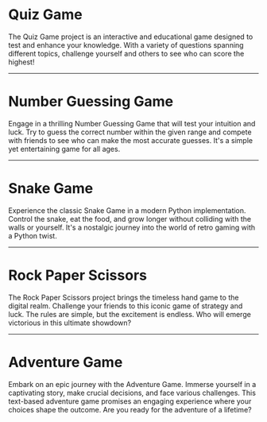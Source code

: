 # Quiz Game

The Quiz Game project is an interactive and educational game designed to test and enhance your knowledge. With a variety of questions spanning different topics, challenge yourself and others to see who can score the highest!

---

# Number Guessing Game

Engage in a thrilling Number Guessing Game that will test your intuition and luck. Try to guess the correct number within the given range and compete with friends to see who can make the most accurate guesses. It's a simple yet entertaining game for all ages.

---

# Snake Game

Experience the classic Snake Game in a modern Python implementation. Control the snake, eat the food, and grow longer without colliding with the walls or yourself. It's a nostalgic journey into the world of retro gaming with a Python twist.

---

# Rock Paper Scissors

The Rock Paper Scissors project brings the timeless hand game to the digital realm. Challenge your friends to this iconic game of strategy and luck. The rules are simple, but the excitement is endless. Who will emerge victorious in this ultimate showdown?

---

# Adventure Game

Embark on an epic journey with the Adventure Game. Immerse yourself in a captivating story, make crucial decisions, and face various challenges. This text-based adventure game promises an engaging experience where your choices shape the outcome. Are you ready for the adventure of a lifetime?
